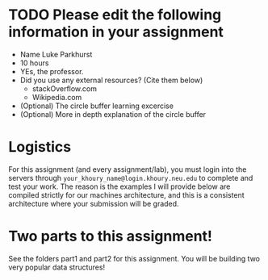 # TODO Please edit the following information in your assignment

- Name Luke Parkhurst
- 10 hours
- YEs, the professor.
- Did you use any external resources? (Cite them below)
  - stackOverflow.com
  - Wikipedia.com
- (Optional) The circle buffer learning excercise
- (Optional) More in depth explanation of the circle buffer

# Logistics

For this assignment (and every assignment/lab), you must login into the servers through `your_khoury_name@login.khoury.neu.edu` to complete and test your work. The reason is the examples I will provide below are compiled strictly for our machines architecture, and this is a consistent architecture where your submission will be graded.

# Two parts to this assignment!

See the folders part1 and part2 for this assignment. You will be building two very popular data structures!
